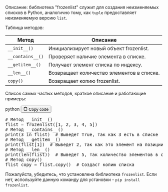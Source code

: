 <p>Описание: библиотека "frozenlist" служит для создания неизменяемых списков в Python,
аналогично тому, как <code>tuple</code> предоставляет неизменяемую версию <code>list</code>.</p>
<p>Таблица методов:</p>
<table>
<thead>
<tr>
<th>Метод</th>
<th>Описание</th>
</tr>
</thead>
<tbody>
<tr>
<td><code>__init__()</code></td>
<td>Инициализирует новый объект frozenlist.</td>
</tr>
<tr>
<td><code>__contains__()</code></td>
<td>Проверяет наличие элемента в списке.</td>
</tr>
<tr>
<td><code>__getitem__()</code></td>
<td>Получает элемент списка по индексу.</td>
</tr>
<tr>
<td><code>__len__()</code></td>
<td>Возвращает количество элементов в списке.</td>
</tr>
<tr>
<td><code>copy()</code></td>
<td>Возвращает копию frozenlist.</td>
</tr>
</tbody>
</table>
<p>Список самых частых методов, краткое описание и работающие примеры:</p>
<div class="code-element">
<div class="lang-line">
  <text>python</text>
  <button class="copy-button"
          id="code36180a360d69f15570065f52bb9ba890b"
          onclick="copyCode(code36180a360d69f15570065f52bb9ba890, code36180a360d69f15570065f52bb9ba890b)">
    <svg stroke="currentColor"
         fill="none"
         stroke-width="2"
         viewBox="0 0 24 24"
         stroke-linecap="round"
         stroke-linejoin="round"
         class="h-4 w-4"
         height="1em"
         width="1em"
         xmlns="http://www.w3.org/2000/svg">
      <path d="M16 4h2a2 2 0 0 1 2 2v14a2 2 0 0 1-2 2H6a2 2 0 0 1-2-2V6a2 2 0 0 1 2-2h2"></path>
      <rect x="8" y="2" width="8" height="4" rx="1" ry="1"></rect>
    </svg>
    <text>Copy code</text>
  </button>

</div>
<div class="code" id="code36180a360d69f15570065f52bb9ba890"><div class="highlight"><pre><span></span><span class="c1"># Метод __init__()</span>
<span class="n">flist</span> <span class="o">=</span> <span class="n">frozenlist</span><span class="p">([</span><span class="mi">1</span><span class="p">,</span> <span class="mi">2</span><span class="p">,</span> <span class="mi">3</span><span class="p">,</span> <span class="mi">4</span><span class="p">,</span> <span class="mi">5</span><span class="p">])</span>
<span class="c1"># Метод __contains__()</span>
<span class="nb">print</span><span class="p">(</span><span class="mi">3</span> <span class="ow">in</span> <span class="n">flist</span><span class="p">)</span>  <span class="c1"># Выведет True, так как 3 есть в списке</span>
<span class="c1"># Метод __getitem__()</span>
<span class="nb">print</span><span class="p">(</span><span class="n">flist</span><span class="p">[</span><span class="mi">1</span><span class="p">])</span>  <span class="c1"># Выведет 2, так как это элемент на позиции 1</span>
<span class="c1"># Метод __len__()</span>
<span class="nb">print</span><span class="p">(</span><span class="nb">len</span><span class="p">(</span><span class="n">flist</span><span class="p">))</span>  <span class="c1"># Выведет 5, так количество элементов в списке равно 5</span>
<span class="c1"># Метод copy()</span>
<span class="n">flist_copy</span> <span class="o">=</span> <span class="n">flist</span><span class="o">.</span><span class="n">copy</span><span class="p">()</span>  <span class="c1"># Создаст копию списка</span>
</pre></div></div>
</div>

<p>Пожалуйста, убедитесь, что установлена библиотека <code>frozenlist</code>.
Если нет, используйте данную команду для установки - <code>pip install frozenlist</code>.</p>
